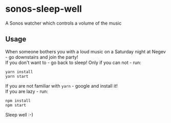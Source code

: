 # sonos-sleep-well
A Sonos watcher which controls a volume of the music

## Usage
When someone bothers you with a loud music on a Saturday night at Negev - go downstairs and join the party!  
If you don't want to - go back to sleep! Only if you can not - run:

```
yarn install
yarn start
```

If you are not familiar with `yarn` - google and install it!  
If you are lazy - run:

```
npm install
npm start
```

Sleep well :-)
